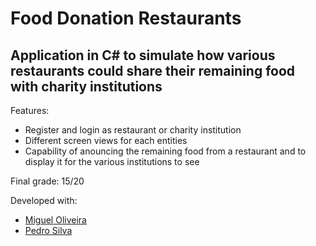# Food Donation Restaurants

## Application in C# to simulate how various restaurants could share their remaining food with charity institutions

Features:
- Register and login as restaurant or charity institution
- Different screen views for each entities
- Capability of anouncing the remaining food from a restaurant and to display it for the various institutions to see

Final grade: 15/20

Developed with:

- [Miguel Oliveira](https://github.com/ruimigueloliveira)
- [Pedro Silva](https://github.com/pedromsilva99)


